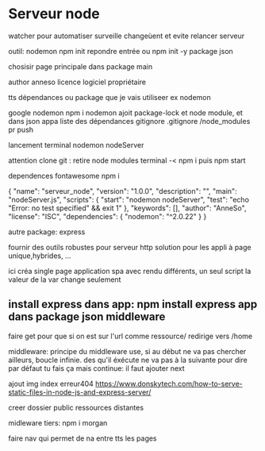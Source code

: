 # Serveur node


watcher pour automatiser
surveille changeùent et evite relancer serveur

outil: nodemon
npm init
repondre entrée
ou
npm init -y
package json

chosisir page principale dans package main

author anneso
licence logiciel propriétaire

tts dépendances ou package que je vais utiliseer ex nodemon

google nodemon
npm i nodemon
ajoit package-lock et node module, et dans json appa liste des dépendances
gitignore
.gitignore /node_modules pr push

lancement terminal nodemon nodeServer

attention clone git : retire node modules
terminal -< npm i
puis npm start

dependences fontawesome
npm i 

{
  "name": "serveur_node",
  "version": "1.0.0",
  "description": "",
  "main": "nodeServer.js",
  "scripts": {
    "start": "nodemon nodeServer",
    "test": "echo \"Error: no test specified\" && exit 1"
  },
  "keywords": [],
  "author": "AnneSo",
  "license": "ISC",
  "dependencies": {
    "nodemon": "^2.0.22"
  }
}

autre package:
express

fournir des outils robustes pour serveur http
solution pour les appli à page unique,hybrides, ...

ici créa single page application spa
avec rendu différents, un seul script
la valeur de la var change seulement

install express dans app:
npm install express
app dans package json
middleware
----------

faire get pour que si on est sur l'url comme ressource/ redirige vers /home

middleware:
principe du middleware use, si au début ne va pas chercher ailleurs, boucle infinie. des qu'il éxécute ne va pas à la suivante
pour dire par défaut tu fais ça mais continue:
il faut ajouter next

ajout img index erreur404 
https://www.donskytech.com/how-to-serve-static-files-in-node-js-and-express-server/

creer dossier public
ressources distantes

midleware tiers:
npm i morgan

faire nav qui permet de na entre tts les pages